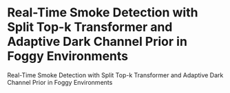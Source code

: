 # Real-Time Smoke Detection with Split Top-k Transformer and Adaptive Dark Channel Prior in Foggy Environments
Real-Time Smoke Detection with Split Top-k Transformer and Adaptive Dark Channel Prior in Foggy Environments
